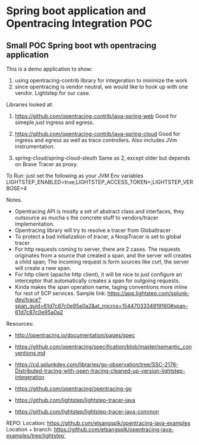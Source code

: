 # Spring boot application and Opentracing Integration POC
## Small POC Spring boot wth opentracing application 

This is a demo application to show:
1) using opentracing-contrib library for integeration to minimize the work
2) since opentracing is vendor neutral, we would like to hook up with one vendor. Lightstep for our case.

Libraries looked at:
1) https://github.com/opentracing-contrib/java-spring-web
Good for simeple *just* ingress and egress. 

2) https://github.com/opentracing-contrib/java-spring-cloud
Good for ingress and egress as well as trace controllers. Also includes JVm instrumentation.

3) spring-cloud/spring-cloud-sleuth
Same as 2, except older but depends on Brave Tracer as proxy.

To Run:
just set the following as your JVM Env variables
LIGHTSTEP_ENABLED=true;LIGHTSTEP_ACCESS_TOKEN=<your valid access token>;LIGHTSTEP_VERBOSE=4


Notes.
* Opentracing API is mostly a set of abstract class and interfaces, they outsource as mucha s the concrete stuff to vendors/tracer implementation.
* Opentracing library will try to resolve a tracer from Globaltracer
* To protect a bad initialization of tracer, a NoopTracer is set to global tracer
* For http requests coming to server, there are 2 cases. The requests originates from a source that created a span,
and the server will creates a child span; The incoming request is form sources like curl, the server will create a new span.
* For http client (apache http client), it will be nice to just configure an interceptor that automatically creates a span for outgoing requests.
* Kinda makes the span operation name, taging conventions more inline for rest of SCP services.
Sample link:
https://app.lightstep.com/splunk-dev/trace?span_guid=61d7c87c0e95a0a2&at_micros=1544703334919160#span-61d7c87c0e95a0a2   

Resources:
* http://opentracing.io/documentation/pages/spec
* https://github.com/opentracing/specification/blob/master/semantic_conventions.md
* https://cd.splunkdev.com/libraries/go-observation/tree/SSC-2176-Distributed-tracing-with-open-tracing-cleaned-up-version-lightstep-integeration
* https://github.com/opentracing/opentracing-go

* https://github.com/lightstep/lightstep-tracer-java
* https://github.com/lightstep/lightstep-tracer-java-common

REPO:
Location: https://github.com/etsangsplk/opentracing-java-examples
Location + branch:
https://github.com/etsangsplk/opentracing-java-examples/tree/lightstep`